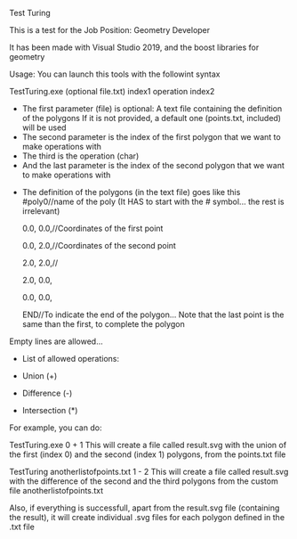 Test Turing

This is a test for the Job Position: Geometry Developer

It has been made with Visual Studio 2019, and the boost libraries for geometry

Usage:
You can launch this tools with the followint syntax

TestTuring.exe (optional file.txt) index1 operation index2

- The first parameter (file) is optional: A text file containing the definition of the polygons
  If it is not provided, a default one (points.txt, included) will be used
- The second parameter is the index of the first polygon that we want to make operations with
- The third is the operation (char)
- And the last parameter is the index of the second polygon that we want to make operations with

* The definition of the polygons (in the text file) goes like this
  #poly0//name of the poly (It HAS to start with the # symbol... the rest is irrelevant)
  
  0.0, 0.0,//Coordinates of the first point
  
  0.0, 2.0,//Coordinates of the second point
  
  2.0, 2.0,//
  
  2.0, 0.0,
  
  0.0, 0.0,
  
  END//To indicate the end of the polygon... Note that the last point is the same than the first, to complete the polygon
  
  

Empty lines are allowed... 

* List of allowed operations:
+ Union (+)
- Difference (-)
* Intersection (*)


For example, you can do:

TestTuring.exe 0 + 1
This will create a file called result.svg with the union of the first (index 0) and the second (index 1) polygons, from the points.txt file

TestTuring anotherlistofpoints.txt 1 - 2
This will create a file called result.svg with the difference of the second and the third polygons from the custom file anotherlistofpoints.txt


Also, if everything is successfull, apart from the result.svg file (containing the result), it will create individual .svg files for each polygon defined in the .txt file
